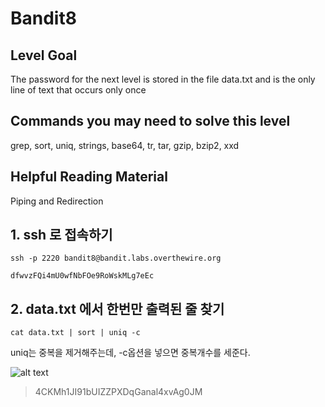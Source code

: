 # Bandit8

## Level Goal
The password for the next level is stored in the file data.txt and is the only line of text that occurs only once

## Commands you may need to solve this level
grep, sort, uniq, strings, base64, tr, tar, gzip, bzip2, xxd

## Helpful Reading Material
Piping and Redirection

## 1. ssh 로 접속하기
`ssh -p 2220 bandit8@bandit.labs.overthewire.org`

`dfwvzFQi4mU0wfNbFOe9RoWskMLg7eEc`

## 2. data.txt 에서 한번만 출력된 줄 찾기
`cat data.txt | sort | uniq -c`

uniq는 중복을 제거해주는데, -c옵션을 넣으면 중복개수를 세준다.

![alt text](image11.png)

> 4CKMh1JI91bUIZZPXDqGanal4xvAg0JM
